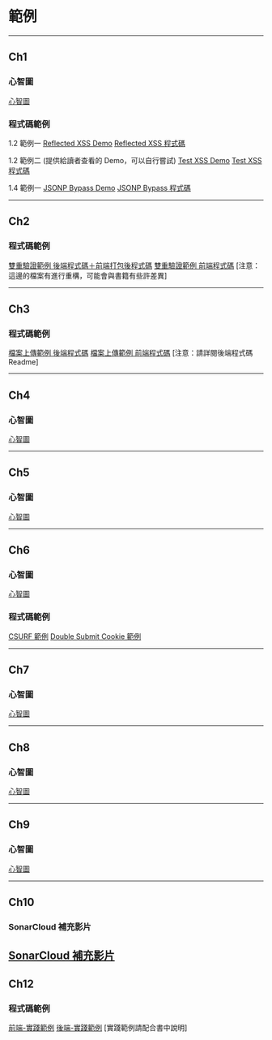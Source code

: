 # 範例
---
## Ch1
### 心智圖
[心智圖](https://github.com/royal0721/secure-coding-demo-client/wiki/%E7%AC%AC%E4%B8%80%E7%AB%A0~%E7%AC%AC%E4%B8%89%E7%AB%A0:-%E5%BF%83%E6%99%BA%E5%9C%96%E2%80%90%E5%AE%89%E5%85%A8%E8%BC%B8%E5%85%A5)

### 程式碼範例
1.2 範例一
[Reflected XSS Demo](https://stackblitz.com/~/github.com/royal0721/reflected-xss-demo)
[Reflected XSS 程式碼](https://github.com/royal0721/reflected-xss-demo)

1.2 範例二 (提供給讀者查看的 Demo，可以自行嘗試)
[Test XSS Demo](https://github.com/royal0721/test-xss-demo)
[Test XSS 程式碼](https://stackblitz.com/~/github.com/royal0721/test-xss-demo)

1.4 範例一
[JSONP Bypass Demo](https://stackblitz.com/~/github.com/royal0721/jsonp-bypass-demo)
[JSONP Bypass 程式碼](https://github.com/royal0721/jsonp-bypass-demo)

---

## Ch2
### 程式碼範例
[雙重驗證範例 後端程式碼＋前端打包後程式碼](
https://github.com/royal0721/2fa-app) [雙重驗證範例 前端程式碼](
https://github.com/royal0721/2fa-client)
[注意：這邊的檔案有進行重構，可能會與書籍有些許差異]

---

## Ch3
### 程式碼範例
[檔案上傳範例 後端程式碼](https://github.com/royal0721/upload-app) [檔案上傳範例 前端程式碼](https://github.com/royal0721/upload-client)
[注意：請詳閱後端程式碼 Readme]

---

## Ch4
### 心智圖
[心智圖](https://github.com/royal0721/secure-coding-demo-client/wiki/%E7%AC%AC%E5%9B%9B%E7%AB%A0:-%E5%BF%83%E6%99%BA%E5%9C%96%E2%80%90%E5%85%B6%E4%BB%96%E6%B3%A8%E5%85%A5%E6%94%BB%E6%93%8A)

---

## Ch5
### 心智圖
[心智圖](https://github.com/royal0721/secure-coding-demo-client/wiki/%E7%AC%AC%E4%BA%94%E7%AB%A0:-%E5%BF%83%E6%99%BA%E5%9C%96%E2%80%90%E9%96%8B%E6%94%BE%E5%BC%8F%E9%87%8D%E5%AE%9A%E5%90%91)


---

## Ch6
### 心智圖
[心智圖](https://github.com/royal0721/secure-coding-demo-client/wiki/%E7%AC%AC%E5%85%AD%E7%AB%A0:-%E5%BF%83%E6%99%BA%E5%9C%96%E2%80%90%E8%B7%A8%E7%AB%99%E8%AB%8B%E6%B1%82%E5%81%BD%E9%80%A0)
### 程式碼範例
[CSURF 範例](https://github.com/royal0721/csurf-token-app)
[Double Submit Cookie 範例](https://github.com/royal0721/double-submit-cookie-app)

---

## Ch7
### 心智圖
[心智圖](https://github.com/royal0721/secure-coding-demo-client/wiki/%E7%AC%AC%E4%B8%83%E7%AB%A0:-%E5%BF%83%E6%99%BA%E5%9C%96%E2%80%90%E8%AA%8D%E8%AD%89)

---

## Ch8
### 心智圖
[心智圖](https://github.com/royal0721/secure-coding-demo-client/wiki/%E7%AC%AC%E5%85%AB%E7%AB%A0:-%E5%BF%83%E6%99%BA%E5%9C%96%E2%80%90%E5%AE%89%E5%85%A8%E9%96%8B%E7%99%BC%E6%8C%87%E5%8D%97)

---

## Ch9
### 心智圖
[心智圖](https://github.com/royal0721/secure-coding-demo-client/wiki/%E7%AC%AC%E4%B9%9D%E7%AB%A0:-%E5%BF%83%E6%99%BA%E5%9C%96%E2%80%90%E5%AE%89%E5%85%A8%E5%BF%83%E6%85%8B%E5%BB%BA%E7%AB%8B)

---

## Ch10
### SonarCloud 補充影片
[SonarCloud 補充影片](https://youtu.be/yC_QzigKQuU?si=U9iKAaXVlpyOu_jl)
---

## Ch12 
### 程式碼範例
[前端-實踐範例](https://github.com/royal0721/secure-coding-demo-client)
[後端-實踐範例](https://github.com/royal0721/secure-coding-demo-app)
[實踐範例請配合書中說明]
